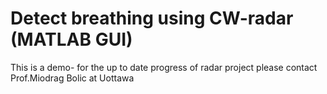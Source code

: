 # Detect breathing using CW-radar (MATLAB GUI)
This is a demo- for the up to date progress of radar project please contact Prof.Miodrag Bolic at Uottawa
